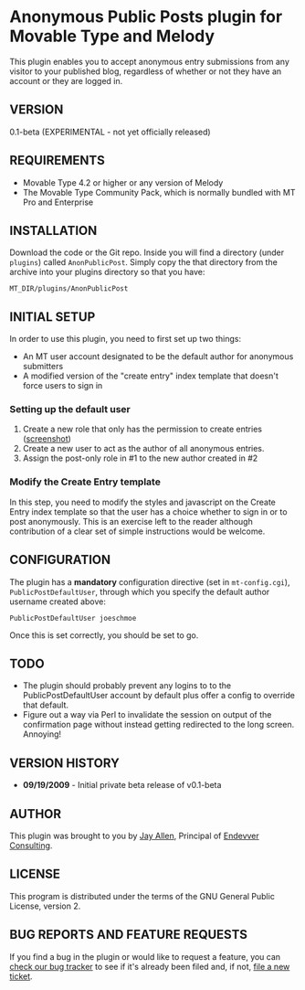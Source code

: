 # Anonymous Public Posts plugin for Movable Type and Melody #

This plugin enables you to accept anonymous entry submissions from any visitor to your published blog, regardless of whether or not they have an account or they are logged in.

## VERSION ##

0.1-beta (EXPERIMENTAL - not yet officially released)

## REQUIREMENTS ##

* Movable Type 4.2 or higher or any version of Melody
* The Movable Type Community Pack, which is normally bundled with MT Pro and Enterprise

## INSTALLATION ##

Download the code or the Git repo. Inside you will find a directory (under `plugins`) called `AnonPublicPost`. Simply copy the that directory from the archive into your plugins directory so that you have:

    MT_DIR/plugins/AnonPublicPost

## INITIAL SETUP ##

In order to use this plugin, you need to first set up two things:

* An MT user account designated to be the default author for anonymous submitters
* A modified version of the "create entry" index template that doesn't force users to sign in

### Setting up the default user ###

1. Create a new role that only has the permission to create entries ([screenshot](http://emberapp.com/jayallen/images/post-only-role-for-anonymous-public-post-plug))
2. Create a new user to act as the author of all anonymous entries.
3. Assign the post-only role in #1 to the new author created in #2

### Modify the Create Entry template ###

In this step, you need to modify the styles and javascript on the Create Entry index template so that the user has a choice whether to sign in or to post anonymously.  This is an exercise left to the reader although contribution of a clear set of simple instructions would be welcome.
 
## CONFIGURATION ##

The plugin has a **mandatory** configuration directive (set in `mt-config.cgi`), `PublicPostDefaultUser`, through which you  specify the default author username created above:

    PublicPostDefaultUser joeschmoe

Once this is set correctly, you should be set to go.

## TODO ##

* The plugin should probably prevent any logins to to the PublicPostDefaultUser account by default plus offer a config to override that default.
* Figure out a way via Perl to invalidate the session on output of the confirmation page without instead getting redirected to the long screen.  Annoying!

## VERSION HISTORY ##

* **09/19/2009** - Initial private beta release of v0.1-beta

## AUTHOR ##

This plugin was brought to you by [Jay Allen][], Principal of [Endevver Consulting][].

## LICENSE ##

This program is distributed under the terms of the GNU General Public License, version 2.

## BUG REPORTS AND FEATURE REQUESTS ##

If you find a bug in the plugin or would like to request a feature, you can [check our bug tracker](https://endevver.lighthouseapp.com/projects/37823-anonymous-public-posts/tickets) to see if it's already been filed and, if not, [file a new ticket](https://endevver.lighthouseapp.com/projects/37823-anonymous-public-posts/tickets/new).

[Movable Type]: http://movabletype.org
[Melody]: http://openmelody.org
[Jay Allen]: http://jayallen.org
[Endevver Consulting]: http://endevver.com
